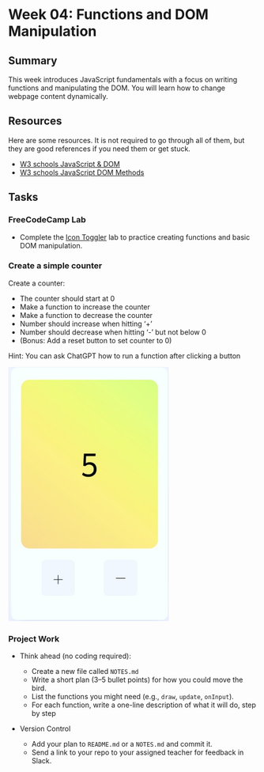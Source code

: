 # Week 04: Functions and DOM Manipulation

## Summary

This week introduces JavaScript fundamentals with a focus on writing functions and manipulating the DOM. You will learn how to change webpage content dynamically.

## Resources

Here are some resources. It is not required to go through all of them, but they are good references if you need them or get stuck.

- [W3 schools JavaScript & DOM](https://www.w3schools.com/js/js_htmldom.asp)
- [W3 schools JavaScript DOM Methods](https://www.w3schools.com/js/js_htmldom_methods.asp)

## Tasks

### FreeCodeCamp Lab

- Complete the [Icon Toggler](https://www.freecodecamp.org/learn/full-stack-developer/lab-favorite-icon-toggler/build-a-favorite-icon-toggler) lab to practice creating functions and basic DOM manipulation.

### Create a simple counter

Create a counter:

- The counter should start at 0
- Make a function to increase the counter
- Make a function to decrease the counter
- Number should increase when hitting ‘+’
- Number should decrease when hitting ‘-’ but not below 0
- (Bonus: Add a reset button to set counter to 0)

Hint: You can ask ChatGPT how to run a function after clicking a button

![Example Counter](./counter.jpg)

### Project Work

- Think ahead (no coding required):

  - Create a new file called `NOTES.md`
  - Write a short plan (3–5 bullet points) for how you could move the bird.
  - List the functions you might need (e.g., `draw`, `update`, `onInput`).
  - For each function, write a one-line description of what it will do, step by step

- Version Control
  - Add your plan to `README.md` or a `NOTES.md` and commit it.
  - Send a link to your repo to your assigned teacher for feedback in Slack.
